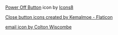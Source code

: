 <a target="_blank" href="https://icons8.com/icon/uI4k7cPiwxCJ/power-off-button">Power Off Button</a> icon by <a target="_blank" href="https://icons8.com">Icons8</a>

<a href="https://www.flaticon.com/free-icons/close-button" title="close button icons">Close button icons created by Kemalmoe - Flaticon</a>

<a href="https://pictogrammers.com/contributor/Xenomorph99">email icon by Colton Wiscombe</a>
